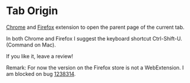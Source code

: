 Tab Origin
==========

[Chrome](https://chrome.google.com/webstore/detail/tab-origin/koegbhcaimimhafaocefleldecfecjhn)
and [Firefox](https://addons.mozilla.org/en-US/firefox/addon/tab-origin/) extension to open the parent page of the current tab.

In both Chrome and Firefox I suggest the keyboard shortcut Ctrl-Shift-U. (Command on Mac).

If you like it, leave a review!

Remark: For now the version on the Firefox store is not a WebExtension.
I am blocked on bug [1238314](https://bugzilla.mozilla.org/show_bug.cgi?id=1238314).
